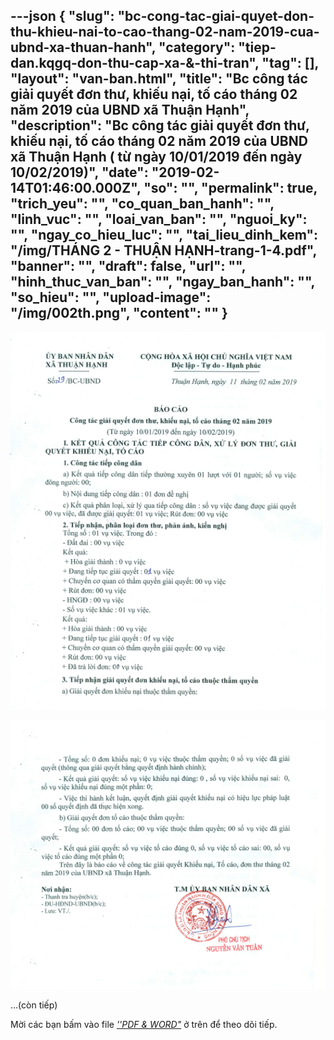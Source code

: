 ---json
{
    "slug": "bc-cong-tac-giai-quyet-don-thu-khieu-nai-to-cao-thang-02-nam-2019-cua-ubnd-xa-thuan-hanh",
    "category": "tiep-dan.kqgq-don-thu-cap-xa-&-thi-tran",
    "tag": [],
    "layout": "van-ban.html",
    "title": "Bc công tác giải quyết đơn thư, khiếu nại, tố cáo tháng 02 năm 2019 của UBND xã Thuận Hạnh",
    "description": "Bc công tác giải quyết đơn thư, khiếu nại, tố cáo tháng 02 năm 2019 của UBND xã Thuận Hạnh ( từ ngày 10/01/2019 đến ngày 10/02/2019)",
    "date": "2019-02-14T01:46:00.000Z",
    "so": "",
    "permalink": true,
    "trich_yeu": "",
    "co_quan_ban_hanh": "",
    "linh_vuc": "",
    "loai_van_ban": "",
    "nguoi_ky": "",
    "ngay_co_hieu_luc": "",
    "tai_lieu_dinh_kem": "/img/THÁNG 2 - THUẬN HẠNH-trang-1-4.pdf",
    "banner": "",
    "draft": false,
    "url": "",
    "hinh_thuc_van_ban": "",
    "ngay_ban_hanh": "",
    "so_hieu": "",
    "upload-image": "/img/002th.png",
    "__content__": ""
}
---
<p><img alt="" src="/img/001th.png" /></p>

<p><img alt="" src="/img/002th.png" /></p>

<p>&hellip;(c&ograve;n tiếp)</p>

<p>Mời c&aacute;c bạn&nbsp;bấm v&agrave;o file&nbsp;<u><em>&#39;&#39;PDF &amp; WORD&quot;</em></u>&nbsp;ở tr&ecirc;n để theo d&otilde;i tiếp.</p>
